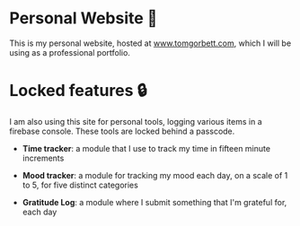 # Personal Website 🔗
This is my personal website, hosted at www.tomgorbett.com, which I will be using as a professional portfolio.

# Locked features 🔒
I am also using this site for personal tools, logging various items in a firebase console. These tools are locked behind a passcode.

- **Time tracker**: a module that I use to track my time in fifteen minute increments

- **Mood tracker**: a module for tracking my mood each day, on a scale of 1 to 5, for five distinct categories

- **Gratitude Log**: a module where I submit something that I'm grateful for, each day
